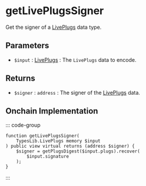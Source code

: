 # getLivePlugsSigner

Get the signer of a [LivePlugs](/generated/base-types/LivePlugs) data type.

## Parameters

- `$input` : [LivePlugs](/generated/base-types/LivePlugs) : The `LivePlugs` data to encode.

## Returns

- `$signer` : `address` : The signer of the [LivePlugs](/generated/base-types/LivePlugs) data.

## Onchain Implementation

::: code-group

``` solidity [Types.sol:getLivePlugsSigner]
function getLivePlugsSigner(
	TypesLib.LivePlugs memory $input
) public view virtual returns (address $signer) {
	$signer = getPlugsDigest($input.plugs).recover(
		$input.signature
	);
}
```

:::